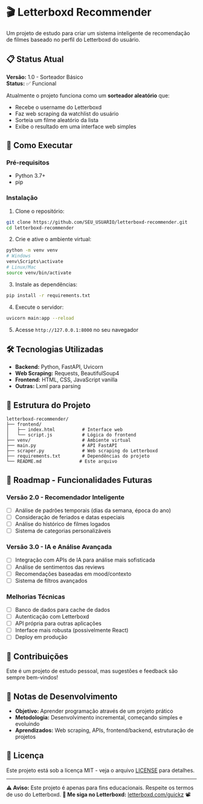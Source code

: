 # 🎬 Letterboxd Recommender

Um projeto de estudo para criar um sistema inteligente de recomendação de filmes baseado no perfil do Letterboxd do usuário.

## 📋 Status Atual

**Versão:** 1.0 - Sorteador Básico  
**Status:** ✅ Funcional

Atualmente o projeto funciona como um **sorteador aleatório** que:
- Recebe o username do Letterboxd
- Faz web scraping da watchlist do usuário
- Sorteia um filme aleatório da lista
- Exibe o resultado em uma interface web simples

## 🚀 Como Executar

### Pré-requisitos
- Python 3.7+
- pip

### Instalação
1. Clone o repositório:
```bash
git clone https://github.com/SEU_USUARIO/letterboxd-recommender.git
cd letterboxd-recommender
```

2. Crie e ative o ambiente virtual:
```bash
python -m venv venv
# Windows
venv\Scripts\activate
# Linux/Mac
source venv/bin/activate
```

3. Instale as dependências:
```bash
pip install -r requirements.txt
```

4. Execute o servidor:
```bash
uvicorn main:app --reload
```

5. Acesse `http://127.0.0.1:8000` no seu navegador

## 🛠️ Tecnologias Utilizadas

- **Backend:** Python, FastAPI, Uvicorn
- **Web Scraping:** Requests, BeautifulSoup4
- **Frontend:** HTML, CSS, JavaScript vanilla
- **Outras:** Lxml para parsing

## 📁 Estrutura do Projeto

```
letterboxd-recommender/
├── frontend/
│   ├── index.html          # Interface web
│   └── script.js           # Lógica do frontend
├── venv/                   # Ambiente virtual
├── main.py                 # API FastAPI
├── scraper.py              # Web scraping do Letterboxd
├── requirements.txt        # Dependências do projeto
└── README.md              # Este arquivo
```

## 🎯 Roadmap - Funcionalidades Futuras

### Versão 2.0 - Recomendador Inteligente
- [ ] Análise de padrões temporais (dias da semana, época do ano)
- [ ] Consideração de feriados e datas especiais
- [ ] Análise do histórico de filmes logados
- [ ] Sistema de categorias personalizáveis

### Versão 3.0 - IA e Análise Avançada
- [ ] Integração com APIs de IA para análise mais sofisticada
- [ ] Análise de sentimentos das reviews
- [ ] Recomendações baseadas em mood/contexto
- [ ] Sistema de filtros avançados

### Melhorias Técnicas
- [ ] Banco de dados para cache de dados
- [ ] Autenticação com Letterboxd
- [ ] API própria para outras aplicações
- [ ] Interface mais robusta (possivelmente React)
- [ ] Deploy em produção

## 🤝 Contribuições

Este é um projeto de estudo pessoal, mas sugestões e feedback são sempre bem-vindos! 

## 📝 Notas de Desenvolvimento

- **Objetivo:** Aprender programação através de um projeto prático
- **Metodologia:** Desenvolvimento incremental, começando simples e evoluindo
- **Aprendizados:** Web scraping, APIs, frontend/backend, estruturação de projetos

## 📄 Licença

Este projeto está sob a licença MIT - veja o arquivo [LICENSE](LICENSE) para detalhes.

---

**⚠️ Aviso:** Este projeto é apenas para fins educacionais. Respeite os termos de uso do Letterboxd.
**🍿 Me siga no Letterboxd:** [letterboxd.com/guickz](https://letterboxd.com/guickz/) 📽️